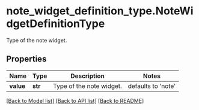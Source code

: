 # note_widget_definition_type.NoteWidgetDefinitionType

Type of the note widget.
## Properties
Name | Type | Description | Notes
------------ | ------------- | ------------- | -------------
**value** | **str** | Type of the note widget. | defaults to 'note'

[[Back to Model list]](README.md#documentation-for-models) [[Back to API list]](README.md#documentation-for-api-endpoints) [[Back to README]](README.md)


